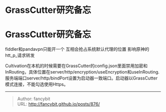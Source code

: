 # GrassCutter研究备忘

<div class="header"><h1 class="single-title animate__animated animate__pulse animate__faster">GrassCutter研究备忘</h1></div>

<div class="content" id="content"><p>fiddler和pandavpn只能开一个 互相会抢占系统默认代理的位置 影响原神的htt_p_请求转发</p><p>Cultivation在本机的时候需要在GrassCutter的config.json里面禁用加密和InRouting，具体位置在server/http/encryption/useEncryption和useInRouting.服务端端口server/http/bindPort设置为启动器一致端口。启动器以GrassCutter模式连接，不能勾选使用Https。</p></div>



---

> Author: fancybit  
> URL: http://fancybit.github.io/posts/876/  

